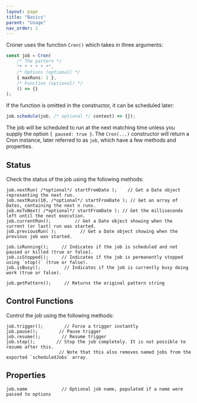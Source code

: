 ```yaml
---
layout: page
title: "Basics"
parent: "Usage"
nav_order: 1
---
```


Croner uses the function `Cron()` which takes in three arguments:

```ts
const job = Cron(
    /* The pattern */
    "* * * * * *",
    /* Options (optional) */
    { maxRuns: 1 },
    /* Function (optional) */
    () => {}
);
```

If the function is omitted in the constructor, it can be scheduled later:

```ts
job.schedule(job, /* optional */ context) => {});
```

The job will be scheduled to run at the next matching time unless you supply the option `{ paused: true }`. The `Cron(...)` constructor will return a Cron instance, later referred to as `job`, which have a few methods and properties.

## Status

Check the status of the job using the following methods:

    job.nextRun( /*optional*/ startFromDate );    // Get a Date object representing the next run.
    job.nextRuns(10, /*optional*/ startFromDate ); // Get an array of Dates, containing the next n runs.
    job.msToNext( /*optional*/ startFromDate ); // Get the milliseconds left until the next execution.
    job.currentRun();         // Get a Date object showing when the current (or last) run was started.
    job.previousRun( );         // Get a Date object showing when the previous job was started.

    job.isRunning();     // Indicates if the job is scheduled and not paused or killed (true or false).
    job.isStopped();     // Indicates if the job is permanently stopped using `stop()` (true or false).
    job.isBusy();         // Indicates if the job is currently busy doing work (true or false).

    job.getPattern();     // Returns the original pattern string

## Control Functions

Control the job using the following methods:

    job.trigger();        // Force a trigger instantly
    job.pause();        // Pause trigger
    job.resume();        // Resume trigger
    job.stop();        // Stop the job completely. It is not possible to resume after this.
                        // Note that this also removes named jobs from the exported `scheduledJobs` array.

## Properties

    job.name             // Optional job name, populated if a name were passed to options